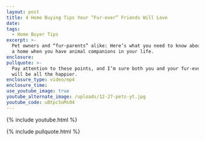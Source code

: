 ```yaml
---
layout: post
title: 4 Home Buying Tips Your “Fur-ever” Friends Will Love
date:
tags:
  - Home Buyer Tips
excerpt: >-
  Pet owners and “fur-parents” alike: Here’s what you need to know about buying
  a home when you have animal companions in your life.
enclosure:
pullquote: >-
  Pay attention to these points, and I’m sure both you and your fur-ever friends
  will be all the happier.
enclosure_type: video/mp4
enclosure_time:
use_youtube_image: true
youtube_alternate_image: /uploads/12-27-pets-yt.jpg
youtube_code: uBtpc5oMsO4
---
```


{% include youtube.html %}

{% include pullquote.html %}